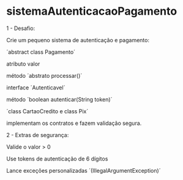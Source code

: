 # sistemaAutenticacaoPagamento
1 - Desafio:


Crie um pequeno sistema de autenticação e pagamento:

´abstract class Pagamento´

atributo valor

método ´abstrato processar()´

interface ´Autenticavel´

método ´boolean autenticar(String token)´

´class CartaoCredito e class Pix´

implementam os contratos e fazem validação segura.



2 - Extras de segurança:

Valide o valor > 0

Use tokens de autenticação de 6 dígitos

Lance exceções personalizadas ´(IllegalArgumentException)´